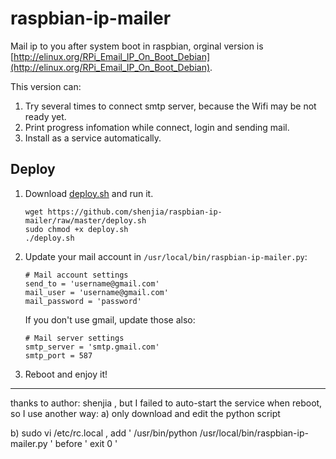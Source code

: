 raspbian-ip-mailer
==================

Mail ip to you after system boot in raspbian, orginal version is [http://elinux.org/RPi_Email_IP_On_Boot_Debian](http://elinux.org/RPi_Email_IP_On_Boot_Debian).

This version can: 

1. Try several times to connect smtp server, because the Wifi may be not ready yet.
2. Print progress infomation while connect, login and sending mail.
3. Install as a service automatically.

Deploy
---------------------
1. Download [deploy.sh](https://github.com/shenjia/raspbian-ip-mailer/raw/master/deploy.sh) and run it.

	```
	wget https://github.com/shenjia/raspbian-ip-mailer/raw/master/deploy.sh
	sudo chmod +x deploy.sh
	./deploy.sh

	```
2. Update your mail account in `/usr/local/bin/raspbian-ip-mailer.py`:

	```
	# Mail account settings
    send_to = 'username@gmail.com'
    mail_user = 'username@gmail.com'
    mail_password = 'password'
    ```
    
    If you don't use gmail, update those also:
    
    ```
    # Mail server settings
	smtp_server = 'smtp.gmail.com'
	smtp_port = 587
	```

3. Reboot and enjoy it!
-------------------------------------------
thanks to author: shenjia , but I failed to auto-start the service when reboot, so I use another way:
a) only download and edit the python script

b) sudo vi /etc/rc.local , add '  /usr/bin/python /usr/local/bin/raspbian-ip-mailer.py ' before ' exit 0 '
